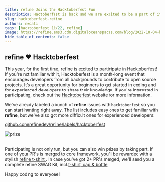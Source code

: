 ```yaml
---
title: refine Joins the Hacktoberfest Fun
description: Hactoberfest is back and we are excited to be a part of it. Join us in making open source contributions.
slug: hacktoberfest-refine
authors: necati
tags: [hacktoberfest 10/22, refine]
image: https://refine.ams3.cdn.digitaloceanspaces.com/blog/2022-10-04-hacktoberfest/social.png
hide_table_of_contents: false
---
```


## refine :heart: Hacktoberfest

This year, for the first time, refine is excited to participate in Hacktoberfest! If you're not familiar with it, Hacktoberfest is a month-long event that encourages developers from all backgrounds to contribute to open source projects. It's a great opportunity for beginners to get started in coding and for experienced developers to share their knowledge. If you're interested in participating, check out the [Hacktoberfest](https://hacktoberfest.com) website for more information.

  
We've already labeled a bunch of **refine** issues with `hacktoberfest` so you can start hunting right away. The list includes easy ones to get familiar with **refine**, but we've also got more difficult ones for experienced developers:

[github.com/refinedev/refine/labels/hacktoberfest](https://github.com/refinedev/refine/labels/hacktoberfest)

<div class="img-container" align-items="center" >
   <img  src="https://refine.ams3.cdn.digitaloceanspaces.com/blog/2022-10-04-hacktoberfest/prize.png"  alt="prize" />

</div>

<br/>

Participating is not only fun, but you can also win prizes by taking part. If one of your PR's is merged to core framework, you'll be rewarded with a stylish  [refine t-shirt ](https://store.refine.dev/product/develop-tshirt).  In case you've got 2+ PR's merged, we'll send you a complete refine SWAG Kit, incl.[t-shirt, cap & bottle](https://store.refine.dev/)

Happy coding to everyone!
